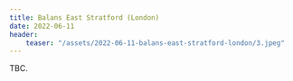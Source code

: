```yaml
---
title: Balans East Stratford (London)
date: 2022-06-11
header:
    teaser: "/assets/2022-06-11-balans-east-stratford-london/3.jpeg"
---
```


TBC.
